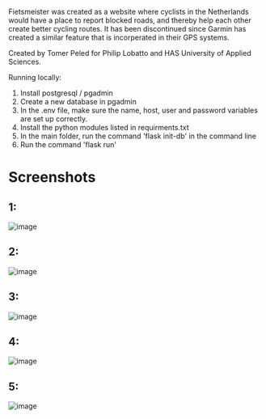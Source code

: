 Fietsmeister was created as a website where cyclists in the Netherlands would have a place to report blocked roads, and thereby help each other create better cycling routes. 
It has been discontinued since Garmin has created a similar feature that is incorperated in their GPS systems.

Created by Tomer Peled for Philip Lobatto and HAS University of Applied Sciences. 

Running locally:
1. Install postgresql / pgadmin
2. Create a new database in pgadmin
3. In the .env file, make sure the name, host, user and password variables are set up correctly.
4. Install the python modules listed in requirments.txt
5. In the main folder, run the command 'flask init-db' in the command line
6. Run the command 'flask run'

# Screenshots
## 1:
![image](https://github.com/user-attachments/assets/0d919c53-65fd-45d8-be63-2d5bd3922d36)
## 2:
![image](https://github.com/user-attachments/assets/f7dbff2d-08b9-441a-891a-d4047c2b6a1c)
## 3:
![image](https://github.com/user-attachments/assets/bb12662d-a644-444a-8129-17d52184de94)
## 4:
![image](https://github.com/user-attachments/assets/e8c638bf-c167-4c86-8736-6684780eca33)
## 5:
![image](https://github.com/user-attachments/assets/397de4a9-890f-41a9-88d5-12ed757a4bf4)

